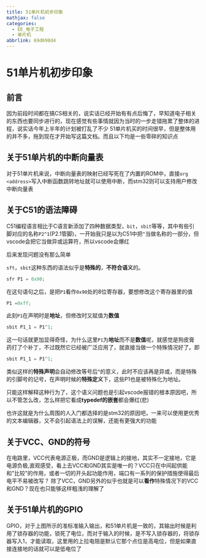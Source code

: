 ```yaml
---
title: 51单片机初步印象
mathjax: false
categories:
  - EE_电子工程
  - 单片机
abbrlink: 69d698d4
---
```



# 51单片机初步印象

## 前言
因为前段时间都在搞CS相关的，说实话已经开始有有点后悔了，早知道电子相关的东西也要同步进行的，现在感觉有些事情就因为当时的一步走错拖累了整体的进程，说实话今年上半年的计划被打乱了不少
51单片机买的时间很早，但是整体用的并不多，拖到现在才开始写这篇文档。而且以下均是一些零碎的知识点
<!--more-->

## 关于51单片机的中断向量表
对于51单片机来说，中断向量表的映射已经写死在了内置的ROM中，直接`org <address>`写入中断函数跳转地址就可以使用中断，而stm32则可以支持用户修改中断向量表

## 关于C51的语法障碍
C51编程语言相比于C语言新添加了四种数据类型，`bit`，`sbit`等等，其中有些引脚对应的名称`P2^1`(P2.1管脚)，一开始我只是以为C51中把`^`当做名称的一部分，但vscode会把它当做异或运算符，所以vscode会爆红

后来发现问题没有那么简单

`sft`，`sbit`这种东西的语法似乎是**特殊的**，**不符合语义**的。
```c
sfr P1 = 0x90;
```
在这句语句之后，是把`P1`看作`0x90`处的8位寄存器，要想修改这个寄存器里的值
```c
P1 =0xff;
```
此刻`P1`在声明时是**地址**，但修改时又赋值为**数值**
```c
sbit P1_1 = P1^1;
```
这一句话就更加显得奇怪，为什么这里`P1`为**地址**而不是**数值**呢，就感觉是狗皮膏药打了个补丁，不过既然它已经被广泛应用了，就直接当做一个特殊情况好了。即
```c
sbit P1_1 = P1^1;
```
类似这样的**特殊声明**会自动修改等号后^的意义，此时不应该再是异或，而是特殊的引脚号的记号，在声明时候的**特殊定义**下，这些P1也是被特殊化为地址。

只能这样解释这种行为了，这个语义问题也是引起vscode报错的根本原因吧，所以不管怎么改，怎么样把它看成**typedef的嵌套**都会爆红(悲)

也许这就是为什么周围的人入门都选择的是stm32的原因吧，一来可以使用更优秀的文本编辑器，又不会引起语法上的误解，还能有更强大的功能

## 关于VCC、GND的符号
在电路里，VCC代表电源正极，而GND是逻辑上的接地，其实不一定接地，它是电源负极,直观感受，看上去VCC和GND其实是唯一的？VCC只在中间起供能和"比较"的作用，或者一切的开头起功能作用，端口有一系列的保护措施使得最后电平不易被改写？
除了VCC，GND另外的似乎也就是可以**看作**特殊情况下的VCC和GND？现在也只能够这样粗浅的理解了

## 关于51单片机的GPIO
GPIO，对于上图所示的准标准输入输出，和51单片机是一致的，其输出时候是利用了锁存器的功能，锁死了电位，而对于输入的时候，是不写入锁存器的，将锁存器写入1，才能读取，这里用的上拉电阻是默认它那个点位是高电位，但是如果直接连接地的话就可以是低电位了